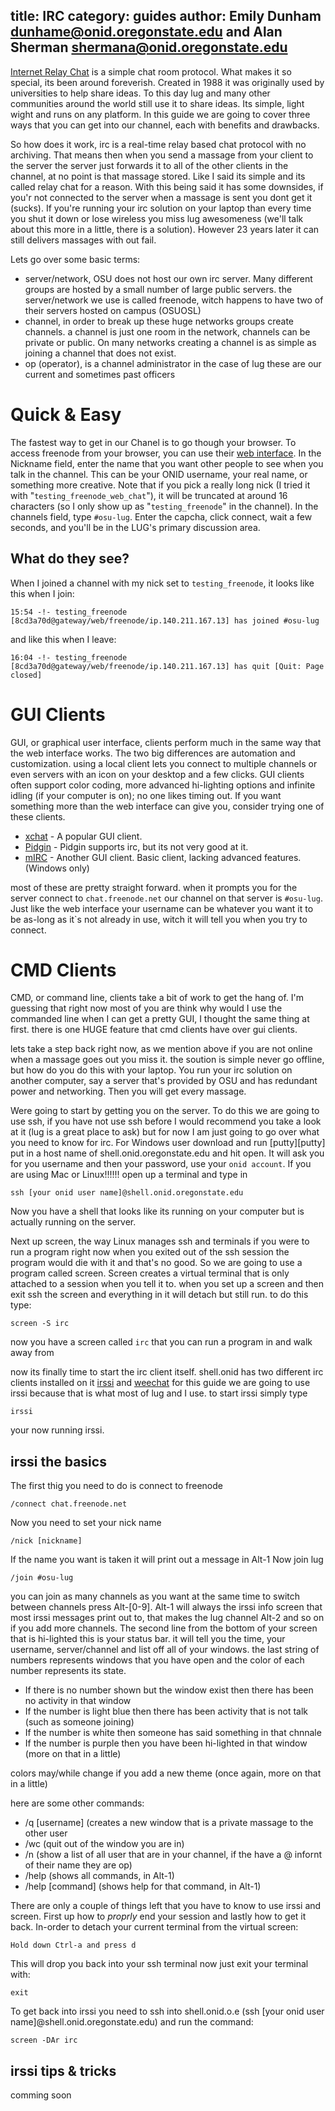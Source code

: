 title: IRC
category: guides
author: Emily Dunham <dunhame@onid.oregonstate.edu> and Alan Sherman <shermana@onid.oregonstate.edu> 
---
[Internet Relay Chat][irc] is a simple chat room protocol. What makes it so special, its been around foreverish. Created in 1988 it was originally used by universities to help share ideas. To this day lug and many other communities around the world still use it to share ideas. Its simple, light wight and runs on any platform. In this guide we are going to cover three ways that you can get into our channel, each with benefits and drawbacks.

[irc]: http://en.wikipedia.org/wiki/IRC

So how does it work, irc is a real-time relay based chat protocol with no archiving. That means then when you send a massage from your client to the server the server just forwards it to all of the other clients in the channel, at no point is that massage stored. Like I said its simple and its called relay chat for a reason. With this being said it has some downsides, if you'r not connected to the server when a massage is sent you dont get it (sucks). If you're running your irc solution on your laptop than every time you shut it down or lose wireless you miss lug awesomeness (we'll talk about this more in a little, there is a solution). However 23 years later it can still delivers massages with out fail. 

Lets go over some basic terms:

+   server/network, OSU does not host our own irc server. Many different groups are hosted by a small number of large public servers. the server/network we use is called freenode, witch happens to have two of their servers hosted on campus (OSUOSL)
+   channel, in order to break up these huge networks groups create channels. a channel is just one room in the network, channels can be private or public. On many networks creating a channel is as simple as joining a channel that does not exist. 
+   op (operator), is a channel administrator in the case of lug these are our current and sometimes past officers

Quick & Easy
============

The fastest way to get in our Chanel is to go though your browser. To access freenode from your browser, you can use their [web interface][freenodeweb]. In the Nickname field, enter the name that you want other people to see when you
talk in the channel. This can be your ONID username, your real name, or
something more creative. Note that if you pick a really long nick (I tried it
with "`testing_freenode_web_chat`"), it will be truncated at around 16
characters (so I only show up as "`testing_freenode`" in the channel). In the
channels field, type `#osu-lug`. Enter the capcha, click connect, wait a few
seconds, and you'll be in the LUG's primary discussion area.

[freenodeweb]: http://webchat.freenode.net/

What do they see?
-----------------

When I joined a channel with my nick set to `testing_freenode`, it looks like
this when I join:

    15:54 -!- testing_freenode [8cd3a70d@gateway/web/freenode/ip.140.211.167.13] has joined #osu-lug

and like this when I leave:

    16:04 -!- testing_freenode [8cd3a70d@gateway/web/freenode/ip.140.211.167.13] has quit [Quit: Page closed]

GUI Clients
=======

GUI, or graphical user interface, clients perform much in the same way that the web interface works. The two big differences are automation and customization. using a local client lets you connect to multiple channels or even servers with an icon on your desktop and a few clicks. GUI clients often support color coding,  more advanced hi-lighting options and infinite idling (if your computer is on); no one likes timing out. If you want something more than the web interface can give you, consider trying one of these clients.

-   [xchat][] - A popular GUI client.
-   [Pidgin][] - Pidgin supports irc, but its not very good at it.
-   [mIRC][] - Another GUI client. Basic client, lacking advanced features. (Windows only)

[xchat]: http://xchat.org
[pidgin]: http://www.pidgin.im
[mirc]: http://www.mirc.com

most of these are pretty straight forward. when it prompts you for the server connect to `chat.freenode.net`  our channel on that server is `#osu-lug`. Just like the web interface your username can be whatever you want it to be as-long as it`s not already in use, witch it will tell you when you try to connect. 

CMD Clients
===========

CMD, or command line, clients take a bit of work to get the hang of. I'm guessing that right now most of you are think why would I use the commanded line when I can get a pretty GUI, I thought the same thing at first. there is one HUGE feature that cmd clients have over gui clients.

lets take a step back right now, as we mention above if you are not online when a massage goes out you miss it. the soution is simple never go offline, but how do you do this with your laptop. You run your irc solution on another computer, say a server that's provided by OSU and has redundant power and networking. Then you will get every massage.

Were going to start by getting you on the server. To do this we are going to use ssh, if you have not use ssh before I would recommend you take a look at it (lug is a great place to ask) but for now I am just going to go over what you need to know for irc. For Windows user download and run [putty][putty] put in a host name of shell.onid.oregonstate.edu and hit open. It will ask you for you username and then your password, use your `onid account`. If you are using Mac or Linux!!!!!! open up a terminal and type in 
	
	ssh [your onid user name]@shell.onid.oregonstate.edu

Now you have a shell that looks like its running on your computer but is actually running on the server.

Next up screen, the way Linux manages ssh and terminals if you were to run a program right now when you exited out of the ssh session the program would die with it and that's no good. So we are going to use a program called screen. Screen creates a virtual terminal that is only attached to a session when you tell it to. when you set up a screen and then exit ssh the screen and everything in it will detach but still run. to do this type:

	screen -S irc

now you have a screen called `irc` that you can run a program in and walk away from

now its finally time to start the irc client itself. shell.onid has two different irc clients installed on it [irssi][irssi] and [weechat][weechat] for this guide we are going to use irssi because that is what most of lug and I use. to start irssi simply type 
	
	irssi

your now running irssi.

[irssi]: http://www.irssi.org
[weechat]: http://www.weechat.org

irssi the basics
----------------------

The first thig you need to do is connect to freenode

	/connect chat.freenode.net

Now you need to set your nick name

	/nick [nickname]

If the name you want is taken it will print out a message in Alt-1
Now join lug

	/join #osu-lug

you can join as many channels as you want at the same time to switch between channels press Alt-[0-9]. Alt-1 will always the irssi info screen that most irssi messages print out to, that makes the lug channel Alt-2 and so on if you add more channels. The second line from the bottom of your screen that is hi-lighted this is your status bar. it will tell you the time, your username, server/channel and list off all of your windows. the last string of numbers represents windows that you have open and the color of each number represents its state.

-   If there is no number shown but the window exist then there has been no activity in that window
-   If the number is light blue then there has been activity that is not talk (such as someone joining) 
-   If the number is white then someone has said something in that chnnale
-   If the number is purple then you have been hi-lighted in that window (more on that in a little)

colors may/while change if you add a new theme (once again, more on that in a little)

here are some other commands:

-   /q [username] (creates a new window that is a private massage to the other user
-   /wc (quit out of the window you are in)
-   /n (show a list of all user that are in your channel, if the have a @ infornt of their name they are op)
-   /help (shows all commands, in Alt-1)
-   /help [command] (shows help for that command, in Alt-1)

There are only a couple of things left that you have to know to use irssi and screen. First up how to *proprly* end your session and lastly how to get it back. In-order to detach your current terminal from the virtual screen:

	Hold down Ctrl-a and press d

This will drop you back into your ssh terminal now just exit your terminal with:

	exit

To get back into irssi you need to ssh into shell.onid.o.e (ssh [your onid user name]@shell.onid.oregonstate.edu) and run the command:

	screen -DAr irc

irssi tips & tricks
----------------------
comming soon


